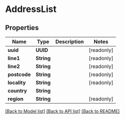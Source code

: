 # AddressList

## Properties
Name | Type | Description | Notes
------------ | ------------- | ------------- | -------------
**uuid** | **UUID** |  | [readonly] 
**line1** | **String** |  | [readonly] 
**line2** | **String** |  | [readonly] 
**postcode** | **String** |  | [readonly] 
**locality** | **String** |  | [readonly] 
**country** | **String** |  | 
**region** | **String** |  | [readonly] 

[[Back to Model list]](../README.md#documentation-for-models) [[Back to API list]](../README.md#documentation-for-api-endpoints) [[Back to README]](../README.md)


